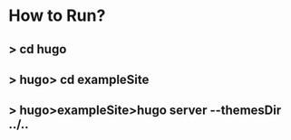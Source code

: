 # How to Run?
## > cd hugo

## > hugo> cd exampleSite

## > hugo>exampleSite>hugo server --themesDir ../..
